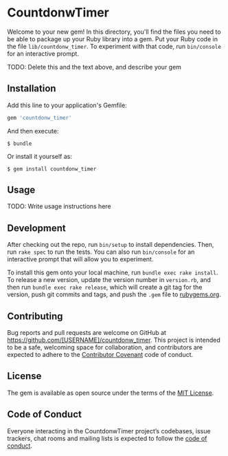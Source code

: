 # CountdonwTimer

Welcome to your new gem! In this directory, you'll find the files you need to be able to package up your Ruby library into a gem. Put your Ruby code in the file `lib/countdonw_timer`. To experiment with that code, run `bin/console` for an interactive prompt.

TODO: Delete this and the text above, and describe your gem

## Installation

Add this line to your application's Gemfile:

```ruby
gem 'countdonw_timer'
```

And then execute:

    $ bundle

Or install it yourself as:

    $ gem install countdonw_timer

## Usage

TODO: Write usage instructions here

## Development

After checking out the repo, run `bin/setup` to install dependencies. Then, run `rake spec` to run the tests. You can also run `bin/console` for an interactive prompt that will allow you to experiment.

To install this gem onto your local machine, run `bundle exec rake install`. To release a new version, update the version number in `version.rb`, and then run `bundle exec rake release`, which will create a git tag for the version, push git commits and tags, and push the `.gem` file to [rubygems.org](https://rubygems.org).

## Contributing

Bug reports and pull requests are welcome on GitHub at https://github.com/[USERNAME]/countdonw_timer. This project is intended to be a safe, welcoming space for collaboration, and contributors are expected to adhere to the [Contributor Covenant](http://contributor-covenant.org) code of conduct.

## License

The gem is available as open source under the terms of the [MIT License](https://opensource.org/licenses/MIT).

## Code of Conduct

Everyone interacting in the CountdonwTimer project’s codebases, issue trackers, chat rooms and mailing lists is expected to follow the [code of conduct](https://github.com/[USERNAME]/countdonw_timer/blob/master/CODE_OF_CONDUCT.md).
